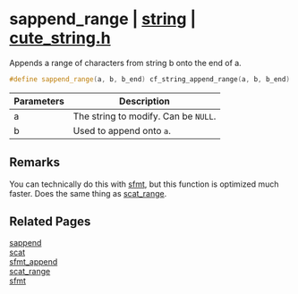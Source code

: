 # sappend_range | [string](https://github.com/RandyGaul/cute_framework/blob/master/docs/string/README.md) | [cute_string.h](https://github.com/RandyGaul/cute_framework/blob/master/include/cute_string.h)

Appends a range of characters from string b onto the end of a.

```cpp
#define sappend_range(a, b, b_end) cf_string_append_range(a, b, b_end)
```

Parameters | Description
--- | ---
a | The string to modify. Can be `NULL`.
b | Used to append onto `a`.

## Remarks

You can technically do this with [sfmt](https://github.com/RandyGaul/cute_framework/blob/master/docs/string/sfmt.md), but this function is optimized much faster. Does the same thing as [scat_range](https://github.com/RandyGaul/cute_framework/blob/master/docs/string/scat_range.md).

## Related Pages

[sappend](https://github.com/RandyGaul/cute_framework/blob/master/docs/string/sappend.md)  
[scat](https://github.com/RandyGaul/cute_framework/blob/master/docs/string/scat.md)  
[sfmt_append](https://github.com/RandyGaul/cute_framework/blob/master/docs/string/sfmt_append.md)  
[scat_range](https://github.com/RandyGaul/cute_framework/blob/master/docs/string/scat_range.md)  
[sfmt](https://github.com/RandyGaul/cute_framework/blob/master/docs/string/sfmt.md)  
